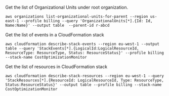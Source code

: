 

Get the list of Organizational Units under root organization.
```
aws organizations list-organizational-units-for-parent --region us-east-1 --profile billing --query 'OrganizationalUnits[*].{Id: Id, Name:Name}' --output table  --parent-id r-abcd
```

Get the list of events in a CloudFormation stack
```
aws cloudformation describe-stack-events --region eu-west-1 --output table --query 'StackEvents[*].{LogicalId:LogicalResourceId, ResourceType: ResourceType, Status: ResourceStatus}' --profile billing --stack-name CostOptimizationMonitor
```

Get the list of resources in CloudFormation stack
```
aws cloudformation describe-stack-resources --region eu-west-1 --query 'StackResources[*].{ResourceId: LogicalResourceId, Type: ResourceType, Status:ResourceStatus}' --output table --profile billing --stack-name CostOptimizationMonitor
```
